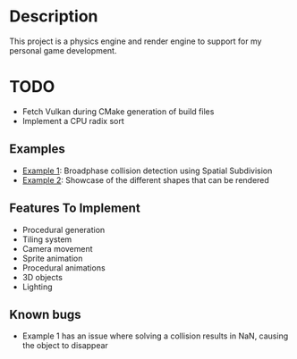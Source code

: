 # Description
This project is a physics engine and render engine to support for my personal game development.

# TODO
- Fetch Vulkan during CMake generation of build files
- Implement a CPU radix sort

## Examples
- [Example 1](examples/1_spatial_subdivision/): Broadphase collision detection using Spatial Subdivision 
- [Example 2](examples/2_shape_rendering/): Showcase of the different shapes that can be rendered


## Features To Implement
- Procedural generation
- Tiling system
- Camera movement
- Sprite animation
- Procedural animations
- 3D objects
- Lighting


## Known bugs
- Example 1 has an issue where solving a collision results in NaN, causing the object to disappear
